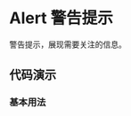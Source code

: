 
# Alert 警告提示

警告提示，展现需要关注的信息。

## 代码演示

### 基本用法

<code src="../../src/alert/demo/basic.tsx"></code>

<API src="../../src/alert/index.tsx"></API>



